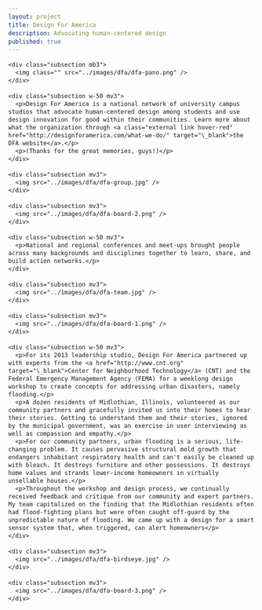 ```yaml
---
layout: project
title: Design For America
description: Advocating human-centered design
published: true
---
```



<div class="section">
  <div class="section-content">

    <div class="subsection mb3">
      <img class="" src="../images/dfa/dfa-pano.png" />
    </div>

    <div class="subsection w-50 mv3">
      <p>Design For America is a national network of university campus studios that advocate human-centered design among students and use design innovation for good within their communities. Learn more about what the organization through <a class="external link hover-red" href="http://designforamerica.com/what-we-do/" target="\_blank">the DFA website</a>.</p>
      <p>(Thanks for the great memories, guys!)</p>
    </div>

    <div class="subsection mv3">
      <img src="../images/dfa/dfa-group.jpg" />
    </div>

    <div class="subsection mv3">
      <img src="../images/dfa/dfa-board-2.png" />
    </div>

    <div class="subsection w-50 mv3">
      <p>National and regional conferences and meet-ups brought people across many backgrounds and disciplines together to learn, share, and build action networks.</p>
    </div>

    <div class="subsection mv3">
      <img src="../images/dfa/dfa-team.jpg" />
    </div>

    <div class="subsection mv3">
      <img src="../images/dfa/dfa-board-1.png" />
    </div>

    <div class="subsection w-50 mv3">
      <p>For its 2013 leadership studio, Design For America partnered up with experts from the <a href="http://www.cnt.org" target="\_blank">Center for Neighborhood Technology</a> (CNT) and the Federal Emergency Management Agency (FEMA) for a weeklong design workshop to create concepts for addressing urban disasters, namely flooding.</p>
      <p>A dozen residents of Midlothian, Illinois, volunteered as our community partners and gracefully invited us into their homes to hear their stories. Getting to understand them and their stories, ignored by the municipal government, was an exercise in user interviewing as well as compassion and empathy.</p>
      <p>For our community partners, urban flooding is a serious, life-changing problem. It causes pervasive structural mold growth that endangers inhabitant respiratory health and can't easily be cleaned up with bleach. It destroys furniture and other possessions. It destroys home values and strands lower-income homeowners in virtually unsellable houses.</p>
      <p>Throughout the workshop and design process, we continually received feedback and critique from our community and expert partners. My team capitalized on the finding that the Midlothian residents often had flood-fighting plans but were often caught off-guard by the unpredictable nature of flooding. We came up with a design for a smart sensor system that, when triggered, can alert homeowners</p>
    </div>

    <div class="subsection mv3">
      <img src="../images/dfa/dfa-birdseye.jpg" />
    </div>

    <div class="subsection mv3">
      <img src="../images/dfa/dfa-board-3.png" />
    </div>
  </div>
</div>

<script src="{{ site.baseurl }}/scripts/isotope.pkgd.min.js"></script>
<script src="{{ site.baseurl }}/scripts/imagesloaded.pkgd.min.js"></script>
<script>
  // external js: isotope.pkgd.js

  var $grid = $('.grid').isotope({
    itemSelector: '.grid-item',
    percentPosition: true,
    masonry: {
      columnWidth: '.w-third'
    }
  });

  // layout Isotope after each image loads
  $grid.imagesLoaded().progress( function() {
    $grid.isotope('layout');
  });
</script>
